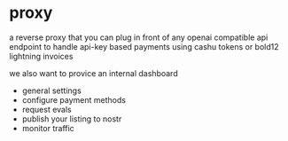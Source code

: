 # proxy

a reverse proxy that you can plug in front of any openai compatible api endpoint
to handle api-key based payments using cashu tokens or bold12 lightning invoices

we also want to provice an internal dashboard

- general settings
- configure payment methods
- request evals
- publish your listing to nostr
- monitor traffic
